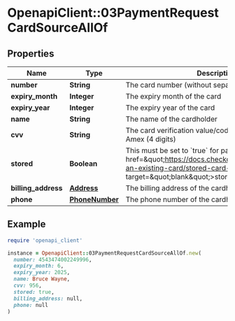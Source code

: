 # OpenapiClient::03PaymentRequestCardSourceAllOf

## Properties

| Name | Type | Description | Notes |
| ---- | ---- | ----------- | ----- |
| **number** | **String** | The card number (without separators) |  |
| **expiry_month** | **Integer** | The expiry month of the card |  |
| **expiry_year** | **Integer** | The expiry year of the card |  |
| **name** | **String** | The name of the cardholder | [optional] |
| **cvv** | **String** | The card verification value/code. 3 digits, except for Amex (4 digits) | [optional] |
| **stored** | **Boolean** | This must be set to &#x60;true&#x60; for payments that use &lt;a href&#x3D;\&quot;https://docs.checkout.com/quickstart/use-an-existing-card/stored-card-details\&quot; target&#x3D;\&quot;blank\&quot;&gt;stored card details&lt;/a&gt; | [optional][default to false] |
| **billing_address** | [**Address**](Address.md) | The billing address of the cardholder | [optional] |
| **phone** | [**PhoneNumber**](PhoneNumber.md) | The phone number of the cardholder | [optional] |

## Example

```ruby
require 'openapi_client'

instance = OpenapiClient::03PaymentRequestCardSourceAllOf.new(
  number: 4543474002249996,
  expiry_month: 6,
  expiry_year: 2025,
  name: Bruce Wayne,
  cvv: 956,
  stored: true,
  billing_address: null,
  phone: null
)
```


